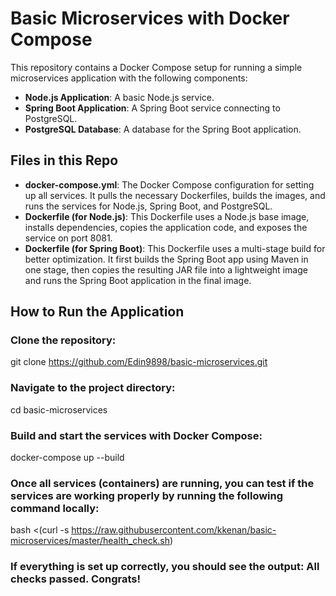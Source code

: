 # Basic Microservices with Docker Compose

This repository contains a Docker Compose setup for running a simple microservices application with the following components:

- **Node.js Application**: A basic Node.js service.
- **Spring Boot Application**: A Spring Boot service connecting to PostgreSQL.
- **PostgreSQL Database**: A database for the Spring Boot application.

## Files in this Repo
- **docker-compose.yml**: The Docker Compose configuration for setting up all services. It pulls the necessary Dockerfiles, builds the images, and runs the services for Node.js, Spring Boot, and PostgreSQL.
- **Dockerfile (for Node.js)**: This Dockerfile uses a Node.js base image, installs dependencies, copies the application code, and exposes the service on port 8081.
- **Dockerfile (for Spring Boot)**: This Dockerfile uses a multi-stage build for better optimization. It first builds the Spring Boot app using Maven in one stage, then copies the resulting JAR file into a lightweight image and runs the Spring Boot application in the final image.

## How to Run the Application
### Clone the repository:
  
  git clone https://github.com/Edin9898/basic-microservices.git
   
### Navigate to the project directory:

  cd basic-microservices

### Build and start the services with Docker Compose:

  docker-compose up --build

### Once all services (containers) are running, you can test if the services are working properly by running the following command locally:

  bash <(curl -s https://raw.githubusercontent.com/kkenan/basic-microservices/master/health_check.sh)

### If everything is set up correctly, you should see the output: All checks passed. Congrats!

